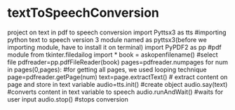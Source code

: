 # textToSpeechConversion
project on text in pdf to speech conversion
import Pyttsx3 as tts   #importing python text to speech version 3 module named as pyttsx3(before we importing module, have to install it on terminal)
import PyPDF2 as pp #pdf module
from tkinter.filedailog import * 
book = askopenfilename()  #select file 
pdfreader=pp.pdfFileReader(book)
pages=pdfreader.numpages
for num in pages(0,pages):   #for getting all pages, we used looping technique
    page=pdfreader.getPage(num)
    text=page.extractText()    # extract content on page and store in text variable
    audio=tts.init()         #create object 
    audio.say(text)          #converts content in text variable to speech
    audio.runAndWait()       #waits for user input
audio.stop()                 #stops conversion
